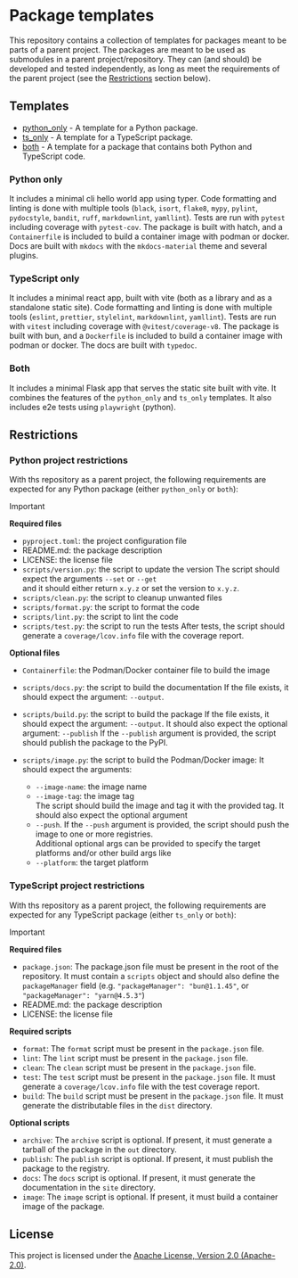 # Package templates

This repository contains a collection of templates for packages meant to be parts of a parent project.
The packages are meant to be used as submodules in a parent project/repository.
They can (and should) be developed and tested independently, as long as meet the requirements of the parent project (see the [Restrictions](#restrictions) section below).

## Templates

- [python_only](./python_only/) - A template for a Python package.
- [ts_only](./ts_only/) - A template for a TypeScript package.
- [both](./both/) - A template for a package that contains both Python and TypeScript code.

### Python only

It includes a minimal cli hello world app using typer. Code formatting and linting is done with multiple tools (`black`, `isort`, `flake8`, `mypy`, `pylint`, `pydocstyle`, `bandit`, `ruff`, `markdownlint`, `yamllint`). Tests are run with `pytest` including coverage with `pytest-cov`. The package is built with hatch, and a `Containerfile` is included to build a container image with podman or docker. Docs are built with `mkdocs` with the `mkdocs-material` theme and several plugins.

### TypeScript only

It includes a minimal react app, built with vite (both as a library and as a standalone static site). Code formatting and linting is done with multiple tools (`eslint`, `prettier`, `stylelint`, `markdownlint`, `yamllint`). Tests are run with `vitest` including coverage with `@vitest/coverage-v8`. The package is built with bun, and a `Dockerfile` is included to build a container image with podman or docker. The docs are built with `typedoc`.

### Both

It includes a minimal Flask app that serves the static site built with vite. It combines the features of the `python_only` and `ts_only` templates. It also includes e2e tests using `playwright` (python).

## Restrictions

### Python project restrictions

With ths repository as a parent project, the following requirements are expected for any Python package (either `python_only` or `both`):

> [!IMPORTANT]
>
> **Required files**
>
> - `pyproject.toml`: the project configuration file
> - README.md: the package description
> - LICENSE: the license file
> - `scripts/version.py`: the script to update the version
>   The script should expect the arguments `--set` or `--get`  
>    and it should either return `x.y.z` or set the version to `x.y.z`.
> - `scripts/clean.py`: the script to cleanup unwanted files
> - `scripts/format.py`: the script to format the code
> - `scripts/lint.py`: the script to lint the code
> - `scripts/test.py`: the script to run the tests
>   After tests, the script should generate a `coverage/lcov.info` file with the coverage report.
>
> **Optional files**
>
> - `Containerfile`: the Podman/Docker container file to build the image
> - `scripts/docs.py`: the script to build the documentation
>   If the file exists, it should expect the argument: `--output`.
> - `scripts/build.py`: the script to build the package
>   If the file exists, it should expect the argument: `--output`.
>   It should also expect the optional argument: `--publish`
>   If the `--publish` argument is provided, the script should publish the package to the PyPI.
> - `scripts/image.py`: the script to build the Podman/Docker image:
>   It should expect the arguments:
>
>      - `--image-name`: the image name
>      - `--image-tag`: the image tag  
>     The script should build the image and tag it with the provided tag.
>     It should also expect the optional argument  
>      - `--push`. If the `--push` argument is provided, the script should push the image to one or more registries.  
>     Additional optional args can be provided to specify the target platforms and/or other build args like  
>      - `--platform`: the target platform

### TypeScript project restrictions

With ths repository as a parent project, the following requirements are expected for any TypeScript package (either `ts_only` or `both`):

> [!IMPORTANT]
>
> **Required files**
>
> - `package.json`: The package.json file must be present in the root of the repository. It must contain a `scripts` object and should also define the `packageManager` field (e.g. `"packageManager": "bun@1.1.45"`, or `"packageManager": "yarn@4.5.3"`)
> - README.md: the package description
> - LICENSE: the license file
>
> **Required scripts**
>
> - `format`: The `format` script must be present in the `package.json` file.
> - `lint`: The `lint` script must be present in the `package.json` file.
> - `clean`: The `clean` script must be present in the `package.json` file.
> - `test`: The `test` script must be present in the `package.json` file. It must generate a `coverage/lcov.info` file with the test coverage report.
> - `build`: The `build` script must be present in the `package.json` file. It must generate the distributable files in the `dist` directory.
>
> **Optional scripts**
>
> - `archive`: The `archive` script is optional. If present, it must generate a tarball of the package in the `out` directory.
> - `publish`: The `publish` script is optional. If present, it must publish the package to the registry.
> - `docs`: The `docs` script is optional. If present, it must generate the documentation in the `site` directory.
> - `image`: The `image` script is optional. If present, it must build a container image of the package.

## License

This project is licensed under the [Apache License, Version 2.0 (Apache-2.0)](https://github.com/waldiez/package_templates/blob/main/LICENSE).
